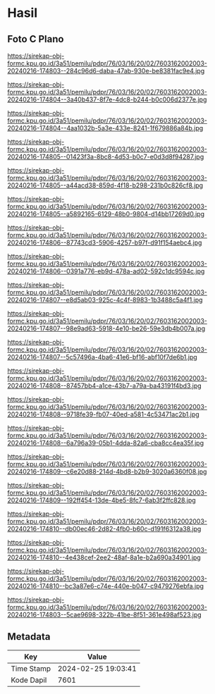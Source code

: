# Hasil

## Foto C Plano

https://sirekap-obj-formc.kpu.go.id/3a51/pemilu/pdpr/76/03/16/20/02/7603162002003-20240216-174803--284c96d6-daba-47ab-930e-be8381fac9e4.jpg

https://sirekap-obj-formc.kpu.go.id/3a51/pemilu/pdpr/76/03/16/20/02/7603162002003-20240216-174804--3a40b437-8f7e-4dc8-b244-b0c006d2377e.jpg

https://sirekap-obj-formc.kpu.go.id/3a51/pemilu/pdpr/76/03/16/20/02/7603162002003-20240216-174804--4aa1032b-5a3e-433e-8241-1f679886a84b.jpg

https://sirekap-obj-formc.kpu.go.id/3a51/pemilu/pdpr/76/03/16/20/02/7603162002003-20240216-174805--01423f3a-8bc8-4d53-b0c7-e0d3d8f94287.jpg

https://sirekap-obj-formc.kpu.go.id/3a51/pemilu/pdpr/76/03/16/20/02/7603162002003-20240216-174805--a44acd38-859d-4f18-b298-231b0c826cf8.jpg

https://sirekap-obj-formc.kpu.go.id/3a51/pemilu/pdpr/76/03/16/20/02/7603162002003-20240216-174805--a5892165-6129-48b0-9804-d14bb17269d0.jpg

https://sirekap-obj-formc.kpu.go.id/3a51/pemilu/pdpr/76/03/16/20/02/7603162002003-20240216-174806--87743cd3-5906-4257-b97f-d91f154aebc4.jpg

https://sirekap-obj-formc.kpu.go.id/3a51/pemilu/pdpr/76/03/16/20/02/7603162002003-20240216-174806--0391a776-eb9d-478a-ad02-592c1dc9594c.jpg

https://sirekap-obj-formc.kpu.go.id/3a51/pemilu/pdpr/76/03/16/20/02/7603162002003-20240216-174807--e8d5ab03-925c-4c4f-8983-1b3488c5a4f1.jpg

https://sirekap-obj-formc.kpu.go.id/3a51/pemilu/pdpr/76/03/16/20/02/7603162002003-20240216-174807--98e9ad63-5918-4e10-be26-59e3db4b007a.jpg

https://sirekap-obj-formc.kpu.go.id/3a51/pemilu/pdpr/76/03/16/20/02/7603162002003-20240216-174807--5c57496a-4ba6-41e6-bf16-abf10f7de6b1.jpg

https://sirekap-obj-formc.kpu.go.id/3a51/pemilu/pdpr/76/03/16/20/02/7603162002003-20240216-174808--87457bb4-a1ce-43b7-a79a-ba43191f4bd3.jpg

https://sirekap-obj-formc.kpu.go.id/3a51/pemilu/pdpr/76/03/16/20/02/7603162002003-20240216-174808--9718fe39-fb07-40ed-a581-4c53471ac2b1.jpg

https://sirekap-obj-formc.kpu.go.id/3a51/pemilu/pdpr/76/03/16/20/02/7603162002003-20240216-174808--6a796a39-05b1-4dda-82a6-cba8cc4ea35f.jpg

https://sirekap-obj-formc.kpu.go.id/3a51/pemilu/pdpr/76/03/16/20/02/7603162002003-20240216-174809--c6e20d88-214d-4bd8-b2b9-3020a6360f08.jpg

https://sirekap-obj-formc.kpu.go.id/3a51/pemilu/pdpr/76/03/16/20/02/7603162002003-20240216-174809--192ff454-13de-4be5-8fc7-6ab3f2ffc828.jpg

https://sirekap-obj-formc.kpu.go.id/3a51/pemilu/pdpr/76/03/16/20/02/7603162002003-20240216-174810--db00ec46-2d82-4fb0-b60c-d191f6312a38.jpg

https://sirekap-obj-formc.kpu.go.id/3a51/pemilu/pdpr/76/03/16/20/02/7603162002003-20240216-174810--4e438cef-2ee2-48af-8a1e-b2a690a34901.jpg

https://sirekap-obj-formc.kpu.go.id/3a51/pemilu/pdpr/76/03/16/20/02/7603162002003-20240216-174810--bc3a87e6-c74e-440e-b047-c9479276ebfa.jpg

https://sirekap-obj-formc.kpu.go.id/3a51/pemilu/pdpr/76/03/16/20/02/7603162002003-20240216-174803--5cae9698-322b-41be-8f51-361e498af523.jpg


## Metadata

| Key        | Value               |
| ---------- | ------------------- |
| Time Stamp | 2024-02-25 19:03:41 |
| Kode Dapil | 7601                |



